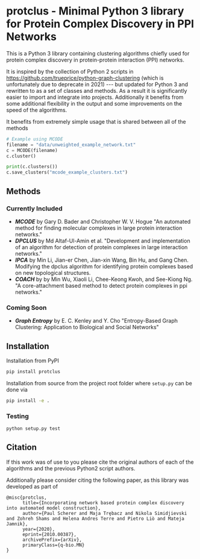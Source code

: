 # protclus - Minimal Python 3 library for Protein Complex Discovery in PPI Networks

This is a Python 3 library containing clustering algorithms chiefly used for protein complex discovery in protein-protein interaction (PPI) networks. 

It is inspired by the collection of Python 2 scripts in https://github.com/trueprice/python-graph-clustering (which is unfortunately due to deprecate in 2021) --- but updated for Python 3 and rewritten to as a set of classes and methods. As a result it is significantly easier to import and integrate into projects. Additionally it benefits from some additional flexibility in the output and some improvements on the speed of the algorithms.

It benefits from extremely simple usage that is shared between all of the methods

```python
# Example using MCODE
filename = "data/unweighted_example_network.txt"
c = MCODE(filename)
c.cluster()

print(c.clusters())
c.save_clusters("mcode_example_clusters.txt")
```

## Methods

### Currently Included

- ***MCODE*** by Gary D. Bader and Christopher W. V. Hogue "An automated method for finding molecular complexes in large protein interaction networks."
- ***DPCLUS*** by Md Altaf-Ul-Amin et al. "Development and implementation of an algorithm for detection of protein complexes in large interaction networks."
- ***IPCA*** by Min Li, Jian-er Chen, Jian-xin Wang, Bin Hu, and Gang Chen. Modifying the dpclus algorithm for identifying protein complexes based on new topological structures.
- ***COACH*** by by Min Wu, Xiaoli Li, Chee-Keong Kwoh, and See-Kiong Ng. "A core-attachment based method to detect protein complexes in ppi networks."

### Coming Soon
- ***Graph Entropy*** by E. C. Kenley and Y. Cho "Entropy-Based Graph Clustering: Application to Biological and Social Networks"

## Installation
Installation from PyPI

```bash
pip install protclus
```

Installation from source from the project root folder where `setup.py` can be done via
```bash
pip install -e .
```

### Testing

```bash
python setup.py test
```

## Citation
If this work was of use to you please cite the original authors of each of the algorithms and the previous Python2 script authors.

Additionally please consider citing the following paper, as this library was developed as part of

```
@misc{protclus,
      title={Incorporating network based protein complex discovery into automated model construction}, 
      author={Paul Scherer and Maja Trȩbacz and Nikola Simidjievski and Zohreh Shams and Helena Andres Terre and Pietro Liò and Mateja Jamnik},
      year={2020},
      eprint={2010.00387},
      archivePrefix={arXiv},
      primaryClass={q-bio.MN}
}
```
